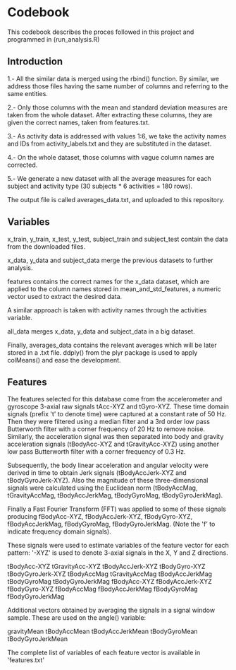 # Codebook  
This codebook describes the proces followed in this project and programmed in (run_analysis.R)

## Introduction

1.- All the similar data is merged using the rbind() function. By similar, we address those files having the same number of columns and referring to the same entities.

2.- Only those columns with the mean and standard deviation measures are taken from the whole dataset. After extracting these columns, they are given the correct names, taken from features.txt.

3.- As activity data is addressed with values 1:6, we take the activity names and IDs from activity_labels.txt and they are substituted in the dataset.

4.- On the whole dataset, those columns with vague column names are corrected.

5.- We generate a new dataset with all the average measures for each subject and activity type (30 subjects * 6 activities = 180 rows). 

The output file is called averages_data.txt, and uploaded to this repository.

## Variables

x_train, y_train, x_test, y_test, subject_train and subject_test contain the data from the downloaded files.

x_data, y_data and subject_data merge the previous datasets to further analysis.

features contains the correct names for the x_data dataset, which are applied to the column names stored in mean_and_std_features, a numeric vector used to extract the desired data.

A similar approach is taken with activity names through the activities variable.

all_data merges x_data, y_data and subject_data in a big dataset.

Finally, averages_data contains the relevant averages which will be later stored in a .txt file. ddply() from the plyr package is used to apply colMeans() and ease the development.

## Features

The features selected for this database come from the accelerometer and gyroscope 3-axial raw signals tAcc-XYZ and tGyro-XYZ. These time domain signals (prefix 't' to denote time) were captured at a constant rate of 50 Hz. Then they were filtered using a median filter and a 3rd order low pass Butterworth filter with a corner frequency of 20 Hz to remove noise. Similarly, the acceleration signal was then separated into body and gravity acceleration signals (tBodyAcc-XYZ and tGravityAcc-XYZ) using another low pass Butterworth filter with a corner frequency of 0.3 Hz.

Subsequently, the body linear acceleration and angular velocity were derived in time to obtain Jerk signals (tBodyAccJerk-XYZ and tBodyGyroJerk-XYZ). Also the magnitude of these three-dimensional signals were calculated using the Euclidean norm (tBodyAccMag, tGravityAccMag, tBodyAccJerkMag, tBodyGyroMag, tBodyGyroJerkMag).

Finally a Fast Fourier Transform (FFT) was applied to some of these signals producing fBodyAcc-XYZ, fBodyAccJerk-XYZ, fBodyGyro-XYZ, fBodyAccJerkMag, fBodyGyroMag, fBodyGyroJerkMag. (Note the 'f' to indicate frequency domain signals).

These signals were used to estimate variables of the feature vector for each pattern:
'-XYZ' is used to denote 3-axial signals in the X, Y and Z directions.

tBodyAcc-XYZ tGravityAcc-XYZ tBodyAccJerk-XYZ tBodyGyro-XYZ tBodyGyroJerk-XYZ tBodyAccMag tGravityAccMag tBodyAccJerkMag tBodyGyroMag tBodyGyroJerkMag fBodyAcc-XYZ fBodyAccJerk-XYZ fBodyGyro-XYZ fBodyAccMag fBodyAccJerkMag fBodyGyroMag fBodyGyroJerkMag

Additional vectors obtained by averaging the signals in a signal window sample. These are used on the angle() variable:

gravityMean tBodyAccMean tBodyAccJerkMean tBodyGyroMean tBodyGyroJerkMean

The complete list of variables of each feature vector is available in 'features.txt'


